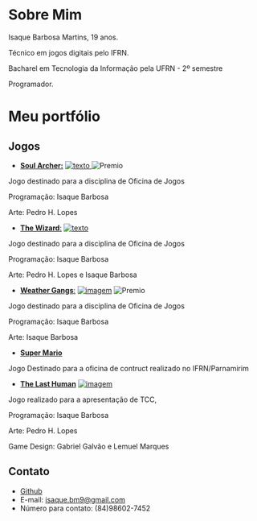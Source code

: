 # Sobre Mim


Isaque Barbosa Martins, 19 anos.

Técnico em jogos digitais pelo IFRN.

Bacharel em Tecnologia da Informação pela UFRN - 2º semestre

Programador.


# Meu portfólio

## Jogos
- [**Soul Archer:**](https://ronaque.github.io/SoulArcher/)
<a href="https://ronaque.github.io/SoulArcher/" target="_blank"> ![texto](https://i.pinimg.com/originals/97/be/02/97be0223779aba3207c6da7055ee555a.png) </a>
![Premio](https://i.pinimg.com/originals/d5/44/f1/d544f10155e75b5de19bd44315f397b5.png)

Jogo destinado para a disciplina de Oficina de Jogos

Programação: Isaque Barbosa

Arte: Pedro H. Lopes

- [**The Wizard**:](https://ronaque.github.io/The%20Wizard/)
<a href="https://ronaque.github.io/The%20Wizard/" target="_blank">![texto](https://i.pinimg.com/originals/2d/ff/99/2dff996b8a83544ac67035d94b1a549d.png) </a>

Jogo destinado para a disciplina de Oficina de Jogos

Programação: Isaque Barbosa

Arte: Pedro H. Lopes e Isaque Barbosa

- [**Weather Gangs**:](https://ronaque.github.io/WeatherGangs/)
<a href="https://ronaque.github.io/WeatherGangs/" target="_blank"> ![imagem](https://i.pinimg.com/originals/d6/2e/96/d62e96d973b8416d78694bff21db21a7.png)</a>
![Premio](https://i.pinimg.com/originals/00/6d/72/006d72ff6296218c19949d684ddd6722.png)

Jogo destinado para a disciplina de Oficina de Jogos

Programação: Isaque Barbosa

Arte: Isaque Barbosa


- [**Super Mario**](https://ronaque.github.io/Super%20Mario/)

Jogo Destinado para a oficina de contruct realizado no IFRN/Parnamirim

- [**The Last Human**](https://ronaque.github.io/The%20Last%20Human/)
<a href="https://ronaque.github.io/The%20Last%20Human/" target="_blank"> ![imagem](https://i.pinimg.com/originals/85/78/d4/8578d4a1ae74bfead4981bc5e0a91073.png)</a>

Jogo realizado para a apresentação de TCC,

Programação: Isaque Barbosa

Arte: Pedro H. Lopes

Game Design: Gabriel Galvão e Lemuel Marques

## Contato
- <a href="https://github.com/ronaque" target="_blank"> Github </a>
- E-mail: isaque.bm9@gmail.com
- Número para contato: (84)98602-7452
